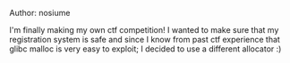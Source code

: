 Author: nosiume

I'm finally making my own ctf competition!
I wanted to make sure that my registration system is safe and since I know from past ctf experience that glibc malloc is very easy to exploit; I decided to use a different allocator :)
